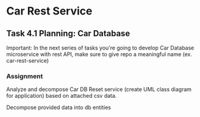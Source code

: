# Car Rest Service
## Task 4.1 Planning: Car Database

Important: In the next series of tasks you're going to develop Car Database microservice with rest API, make sure to give repo a meaningful name (ex. car-rest-service)

### Assignment

Analyze and decompose Car DB Reset service  (create UML class diagram for application) based on attached csv data.

Decompose provided data into db entities
